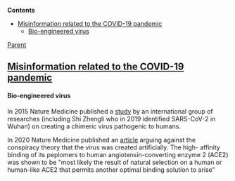 <!-- START doctoc generated TOC please keep comment here to allow auto update -->
<!-- DON'T EDIT THIS SECTION, INSTEAD RE-RUN doctoc TO UPDATE -->
**Contents**

- [Misinformation related to the COVID-19 pandemic](#misinformation-related-to-the-covid-19-pandemic)
    - [Bio-engineered virus](#bio-engineered-virus)

<!-- END doctoc generated TOC please keep comment here to allow auto update -->

[Parent](#pages/blog/cv19/index)

## [Misinformation related to the COVID-19 pandemic](https://en.wikipedia.org/wiki/Misinformation_related_to_the_COVID-19_pandemic)

#### Bio-engineered virus

In 2015 Nature Medicine published a 
[study](https://www.ncbi.nlm.nih.gov/pmc/articles/PMC4797993/) 
by an international group of researches (including Shi Zhengli who in 2019 
identified SARS-CoV-2 in Wuhan) on creating a chimeric virus pathogenic to 
humans.

In 2020 Nature Medicine published an 
[article](https://www.ncbi.nlm.nih.gov/pmc/articles/PMC7095063/) arguing 
against the conspiracy theory that the virus was created artificially. The high-
affinity binding of its peplomers to human angiotensin-converting enzyme 2 
(ACE2) was shown to be "most likely the result of natural selection on a human 
or human-like ACE2 that permits another optimal binding solution to arise"


